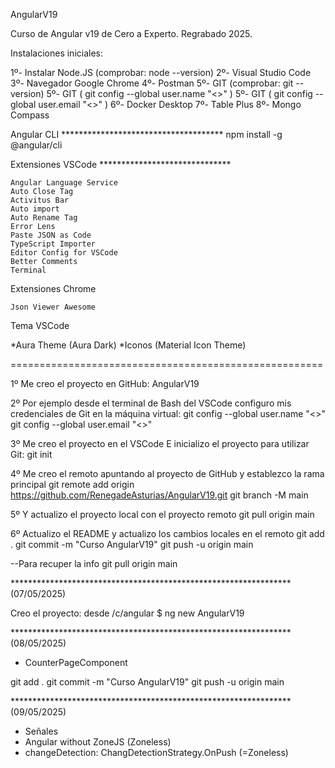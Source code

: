 AngularV19

Curso de Angular v19 de Cero a Experto. Regrabado 2025.

Instalaciones iniciales:

1º- Instalar Node.JS (comprobar: node --version) 
2º- Visual Studio Code 
3º- Navegador Google Chrome 
4º- Postman 5º- GIT (comprobar: git --version) 
5º- GIT ( git config --global user.name "<>" ) 
5º- GIT ( git config --global user.email "<>" ) 
6º- Docker Desktop 
7º- Table Plus 
8º- Mongo Compass

Angular CLI ************************************* 
npm install -g @angular/cli

Extensiones VSCode ******************************

    Angular Language Service
    Auto Close Tag
    Activitus Bar
    Auto import
    Auto Rename Tag
    Error Lens
    Paste JSON as Code
    TypeScript Importer
    Editor Config for VSCode
    Better Comments
    Terminal

Extensiones Chrome

    Json Viewer Awesome

Tema VSCode

*Aura Theme (Aura Dark) 
*Iconos (Material Icon Theme)

======================================================

1º Me creo el proyecto en GitHub: AngularV19

2º Por ejemplo desde el terminal de Bash del VSCode configuro mis credenciales de Git en la máquina virtual:
git config --global user.name "<>" 
git config --global user.email "<>"

3º Me creo el proyecto en el VSCode E inicializo el proyecto para utilizar Git: git init

4º Me creo el remoto apuntando al proyecto de GitHub y establezco la rama principal 
git remote add origin https://github.com/RenegadeAsturias/AngularV19.git 
git branch -M main

5º Y actualizo el proyecto local con el proyecto remoto 
git pull origin main

6º Actualizo el README y actualizo los cambios locales en el remoto 
git add . 
git commit -m "Curso AngularV19" 
git push -u origin main

--Para recuper la info git pull origin main

****************************************************************(07/05/2025)

Creo el proyecto: desde /c/angular
$ ng new AngularV19


****************************************************************(08/05/2025)
* CounterPageComponent

git add . 
git commit -m "Curso AngularV19" 
git push -u origin main

****************************************************************(09/05/2025)
* Señales
* Angular without ZoneJS (Zoneless) 
* changeDetection: ChangDetectionStrategy.OnPush (=Zoneless)







